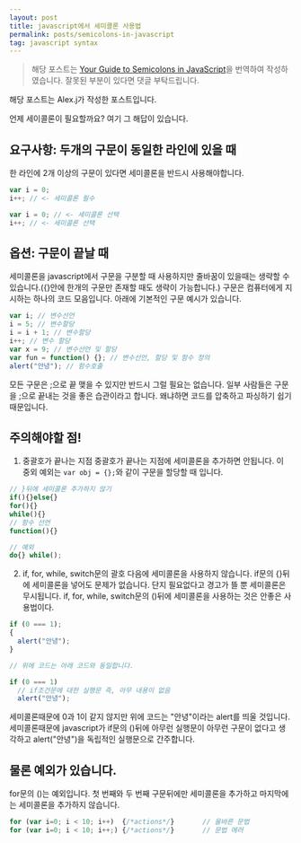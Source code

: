```yaml
---
layout: post
title: javascript에서 세미콜론 사용법
permalink: posts/semicolons-in-javascript
tag: javascript syntax
---
```


> 해당 포스트는 [Your Guide to Semicolons in JavaScript](https://news.codecademy.com/your-guide-to-semicolons-in-javascript/)을 번역하여 작성하였습니다. 잘못된 부분이 있다면 댓글 부탁드립니다.

해당 포스트는 Alex.j가 작성한 포스트입니다.

언제 세이콜론이 필요할까요? 여기 그 해답이 있습니다.

## 요구사항: 두개의 구문이 동일한 라인에 있을 때

한 라인에 2개 이상의 구문이 있다면 세미콜론을 반드시 사용해야합니다.

```javascript
var i = 0;
i++; // <- 세미콜론 필수

var i = 0; // <- 세미콜론 선택
i++; // <- 세미콜론 선택
```

## 옵션: 구문이 끝날 때

세미콜론을 javascript에서 구문을 구분할 때 사용하지만 줄바꿈이 있을때는 생략할 수 있습니다.({}안에 한개의 구문만 존재할 때도 생략이 가능합니다.) 구문은 컴퓨터에게 지시하는 하나의 코드 모음입니다. 아래에 기본적인 구문 예시가 있습니다.

```javascript
var i; // 변수선언
i = 5; // 변수할당
i = i + 1; // 변수할당
i++; // 변수 할당
var x = 9; // 변수선언 및 할당
var fun = function() {}; // 변수선언, 할당 및 함수 정의
alert("안녕"); // 함수호출
```

모든 구문은 ;으로 끝 맺을 수 있지만 반드시 그럴 필요는 없습니다. 일부 사람들은 구문을 ;으로 끝내는 것을 좋은 습관이라고 합니다. 왜냐하면 코드를 압축하고 파싱하기 쉽기 때문입니다.

## 주의해야할 점!

1. 중괄호가 끝나는 지점
   중괄호가 끝나는 지점에 세미콜론을 추가하면 안됩니다. 이 중외 예외는 `var obj = {};`와 같이 구문을 할당할 때 입니다.

```javascript
// }뒤에 세미콜론 추가하지 않기
if(){}else{}
for(){}
while(){}
// 함수 선언
function(){}

// 예외
do{} while();
```

2. if, for, while, switch문의 괄호 다음에 세미콜론을 사용하지 않습니다.
   if문의 {}뒤에 세미콜론을 넣어도 문제가 없습니다. 단지 필요없다고 경고가 뜰 뿐 세미콜론은 무시됩니다. if, for, while, switch문의 ()뒤에 세미콜론을 사용하는 것은 안좋은 사용법이다.

```javascript
if (0 === 1);
{
  alert("안녕");
}

// 위에 코드는 아래 코드와 동일합니다.

if (0 === 1)
  // if조건문에 대한 실행문 즉, 아무 내용이 없음
  alert("안녕");
```

세미콜론때문에 0과 1이 같지 않지만 위에 코드는 "안녕"이라는 alert를 띄울 것입니다. 세미콜론때문에 javascript가 if문의 ()뒤에 아무런 실행문이 아무런 구문이 없다고 생각하고 alert("안녕")을 독립적인 실행문으로 간주합니다.

## 물론 예외가 있습니다.

for문의 ()는 예외입니다. 첫 번째와 두 번째 구문뒤에만 세미콜론을 추가하고 마지막에는 세미콜론을 추가하지 않습니다.

```javascript
for (var i=0; i < 10; i++)  {/*actions*/}       // 올바른 문법
for (var i=0; i < 10; i++;) {/*actions*/}       // 문법 에러
```
